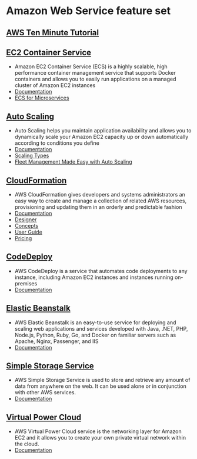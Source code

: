# Amazon Web Service feature set

##	[AWS Ten Minute Tutorial](https://aws.amazon.com/start-now)

## [EC2 Container Service](https://aws.amazon.com/ecs)
-  Amazon EC2 Container Service (ECS) is a highly scalable, high performance container management service that supports Docker containers and allows you to easily run applications on a managed cluster of Amazon EC2 instances
-  [Documentation](https://aws.amazon.com/documentation/ecs)
-  [ECS for Microservices](https://github.com/awslabs/ecs-refarch-cloudformation)

## [Auto Scaling](https://aws.amazon.com/autoscaling)
-  Auto Scaling helps you maintain application availability and allows you to dynamically scale your Amazon EC2 capacity up or down automatically according to conditions you define
-  [Documentation](https://aws.amazon.com/documentation/autoscaling)
-  [Scaling Types](https://aws.amazon.com/autoscaling/#application)
-  [Fleet Management Made Easy with Auto Scaling](https://aws.amazon.com/blogs/compute/fleet-management-made-easy-with-auto-scaling)

## [CloudFormation](https://aws.amazon.com/cloudformation)
-  AWS CloudFormation gives developers and systems administrators an easy way to create and manage a collection of related AWS resources, provisioning and updating them in an orderly and predictable fashion
-  [Documentation](https://aws.amazon.com/documentation/cloudformation)
-  [Designer](https://aws.amazon.com/cloudformation/details/#designer)
-  [Concepts](http://docs.aws.amazon.com/AWSCloudFormation/latest/UserGuide/cfn-whatis-concepts.html)
-  [User Guide](http://docs.aws.amazon.com/AWSCloudFormation/latest/UserGuide/Welcome.html)
-  [Pricing](https://aws.amazon.com/cloudformation/pricing)

## [CodeDeploy](https://aws.amazon.com/codedeploy)
-  AWS CodeDeploy is a service that automates code deployments to any instance, including Amazon EC2 instances and instances running on-premises
-  [Documentation](https://aws.amazon.com/documentation/codedeploy)

## [Elastic Beanstalk](https://aws.amazon.com/elasticbeanstalk)
-  AWS Elastic Beanstalk is an easy-to-use service for deploying and scaling web applications and services developed with Java, .NET, PHP, Node.js, Python, Ruby, Go, and Docker on familiar servers such as Apache, Nginx, Passenger, and IIS
-  [Documentation](https://aws.amazon.com/documentation/elasticbeanstalk)

## [Simple Storage Service](https://aws.amazon.com/s3)
-  AWS Simple Storage Service is used to store and retrieve any amount of data from anywhere on the web. It can be used alone or in conjunction with other AWS services. 
-  [Documentation](https://aws.amazon.com/documentation/s3)

## [Virtual Power Cloud](https://aws.amazon.com/vpc)
- AWS Virtual Power Cloud service is the networking layer for Amazon EC2 and it allows you to create your own private virtual network within the cloud.
-  [Documentation](https://aws.amazon.com/vpc)


